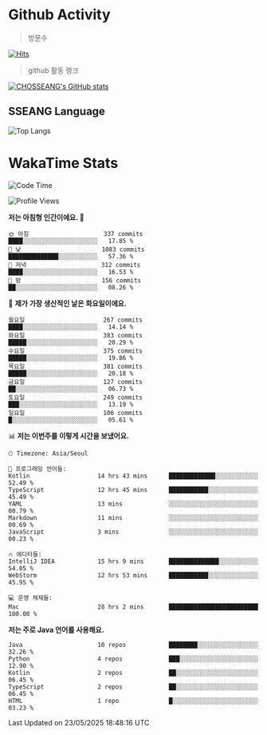 <!--
**CHOSSEANG/CHOSSEANG** is a ✨ _special_ ✨ repository because its `README.md` (this file) appears on your GitHub profile.

Here are some ideas to get you started:

- 🔭 I’m currently working on ...
- 🌱 I’m currently learning ...
- 👯 I’m looking to collaborate on ...
- 🤔 I’m looking for help with ...
- 💬 Ask me about ...
- 📫 How to reach me: ...
- 😄 Pronouns: ...
- ⚡ Fun fact: ...
-->

# Github Activity
> 방문수

[![Hits](https://hits.seeyoufarm.com/api/count/incr/badge.svg?url=https%3A%2F%2Fgithub.com%2FCHOSSEANG&count_bg=%238AED3E&title_bg=%23495358&icon=electron.svg&icon_color=%23E7E7E7&title=CHOSSEANG&edge_flat=false)](https://hits.seeyoufarm.com)
> github 활동 랭크

[![CHOSSEANG's GitHub stats](https://github-readme-stats.vercel.app/api?username=CHOSSEANG)](https://github.com/CHOSSEANG/github-readme-stats)

## SSEANG Language
![Top Langs](https://github-readme-stats.vercel.app/api/top-langs/?username=CHOSSEANG&layout=compact)

# WakaTime Stats

<!--START_SECTION:waka-->
![Code Time](http://img.shields.io/badge/Code%20Time-551%20hrs%2059%20mins-blue)

![Profile Views](http://img.shields.io/badge/Profile%20Views-0-blue)

**저는 아침형 인간이에요. 🐤** 

```text
🌞 아침                     337 commits         ████░░░░░░░░░░░░░░░░░░░░░   17.85 % 
🌆 낮　                     1083 commits        ██████████████░░░░░░░░░░░   57.36 % 
🌃 저녁                     312 commits         ████░░░░░░░░░░░░░░░░░░░░░   16.53 % 
🌙 밤　                     156 commits         ██░░░░░░░░░░░░░░░░░░░░░░░   08.26 % 
```
📅 **제가 가장 생산적인 날은 화요일이에요.** 

```text
월요일                      267 commits         ████░░░░░░░░░░░░░░░░░░░░░   14.14 % 
화요일                      383 commits         █████░░░░░░░░░░░░░░░░░░░░   20.29 % 
수요일                      375 commits         █████░░░░░░░░░░░░░░░░░░░░   19.86 % 
목요일                      381 commits         █████░░░░░░░░░░░░░░░░░░░░   20.18 % 
금요일                      127 commits         ██░░░░░░░░░░░░░░░░░░░░░░░   06.73 % 
토요일                      249 commits         ███░░░░░░░░░░░░░░░░░░░░░░   13.19 % 
일요일                      106 commits         █░░░░░░░░░░░░░░░░░░░░░░░░   05.61 % 
```


📊 **저는 이번주를 이렇게 시간을 보냈어요.** 

```text
🕑︎ Timezone: Asia/Seoul

💬 프로그래밍 언어들: 
Kotlin                   14 hrs 43 mins      █████████████░░░░░░░░░░░░   52.49 % 
TypeScript               12 hrs 45 mins      ███████████░░░░░░░░░░░░░░   45.49 % 
YAML                     13 mins             ░░░░░░░░░░░░░░░░░░░░░░░░░   00.79 % 
Markdown                 11 mins             ░░░░░░░░░░░░░░░░░░░░░░░░░   00.69 % 
JavaScript               3 mins              ░░░░░░░░░░░░░░░░░░░░░░░░░   00.23 % 

🔥 에디터들: 
IntelliJ IDEA            15 hrs 9 mins       ██████████████░░░░░░░░░░░   54.05 % 
WebStorm                 12 hrs 53 mins      ███████████░░░░░░░░░░░░░░   45.95 % 

💻 운영 체제들: 
Mac                      28 hrs 2 mins       █████████████████████████   100.00 % 
```

**저는 주로 Java 언어를 사용해요.** 

```text
Java                     10 repos            ████████░░░░░░░░░░░░░░░░░   32.26 % 
Python                   4 repos             ███░░░░░░░░░░░░░░░░░░░░░░   12.90 % 
Kotlin                   2 repos             ██░░░░░░░░░░░░░░░░░░░░░░░   06.45 % 
TypeScript               2 repos             ██░░░░░░░░░░░░░░░░░░░░░░░   06.45 % 
HTML                     1 repo              █░░░░░░░░░░░░░░░░░░░░░░░░   03.23 % 
```




 Last Updated on 23/05/2025 18:48:16 UTC
<!--END_SECTION:waka-->
